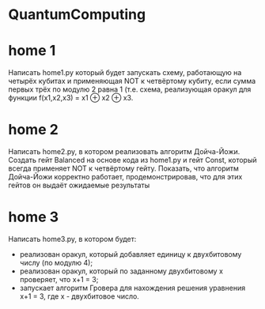 # QuantumComputing

# home 1

Написать home1.py который будет запускать схему, работающую на четырёх кубитах и применяющая NOT к четвёртому кубиту, если сумма первых трёх по модулю 2 равна 1 (т.е. схема, реализующая оракул для функции f(x1,x2,x3) = x1 ⊕ x2 ⊕ x3.

# home 2

 Написать home2.py, в котором реализовать алгоритм Дойча-Йожи. Создать гейт Balanced на основе кода из home1.py и гейт Const, который всегда применяет NOT к четвёртому гейту. Показать, что алгоритм Дойча-Йожи корректно работает, продемонстрировав, что для этих гейтов он выдаёт ожидаемые результаты

 # home 3 
 Написать home3.py, в котором будет:
- реализован оракул, который добавляет единицу к двухбитовому числу (по модулю 4);
- реализован оракул, который по заданному двухбитовому x проверяет, что x+1 = 3;
- запускает алгоритм Гровера для нахождения решения уравнения x+1 = 3, где x - двухбитовое число.
